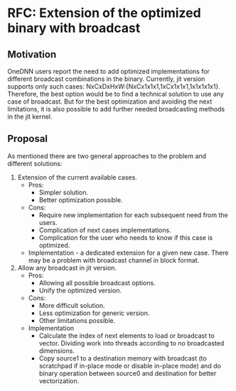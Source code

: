 # RFC: Extension of the optimized binary with broadcast

## Motivation

OneDNN users report the need to add optimized implementations for different
broadcast combinations in the binary. Currently, jit version supports only 
such cases: NxCxDxHxW:{NxCx1x1x1,1xCx1x1x1,1x1x1x1x1}. Therefore, the best 
option would be to find a technical solution to use any case of broadcast. But 
for the best optimization and avoiding the next limitations, it is also possible
to add further needed broadcasting methods in the jit kernel.

## Proposal

As mentioned there are two general approaches to the problem and different 
solutions:
1. Extension of the current available cases.
    - Pros:
        - Simpler solution.
        - Better optimization possible.
    - Cons:
        - Require new implementation for each subsequent need from the users.
        - Complication of next cases implementations.
        - Complication for the user who needs to know if this case is optimized.
    - Implementation - a dedicated extension for a given new case. There may be 
      a problem with broadcast channel in block format.
2. Allow any broadcast in jit version.
    - Pros:
        - Allowing all possible broadcast options.
        - Unify the optimized version.
    - Cons:
        - More difficult solution.
        - Less optimization for generic version.
        - Other limitations possible.
    - Implementation
        - Calculate the index of next elements to load or broadcast to vector. 
          Dividing work into threads according to no broadcasted dimensions.
        - Copy source1 to a destination memory with broadcast (to scratchpad if 
          in-place mode or disable in-place mode) and do binary operation 
          between source0 and destination for better vectorization.
